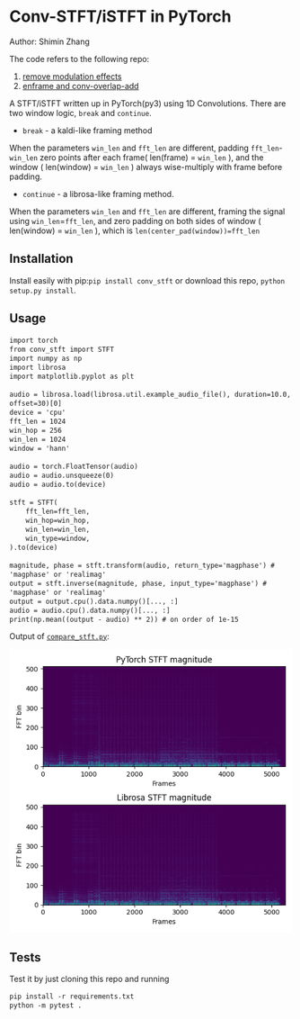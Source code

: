 # Conv-STFT/iSTFT in PyTorch
Author: Shimin Zhang

The code refers to the following repo:
1. [remove modulation effects](https://github.com/pseeth/torch-stft) 
2. [enframe and conv-overlap-add](https://github.com/huyanxin/phasen/blob/master/model/conv_stft.py)

A STFT/iSTFT written up in PyTorch(py3) using 1D Convolutions. There are two window logic, `break` and `continue`.
- `break` - a kaldi-like framing method


When the parameters `win_len` and `fft_len` are different, padding `fft_len`-`win_len` zero points after each frame( len(frame) = `win_len` ), and the window ( len(window) = `win_len` ) always wise-multiply with frame before padding.

- `continue` - a librosa-like framing method.

When the parameters `win_len` and `fft_len` are different, framing the signal using `win_len`=`fft_len`, and zero padding on both sides of window ( len(window) = `win_len` ), which is `len(center_pad(window))=fft_len`

## Installation

Install easily with pip:`pip install conv_stft` or download this repo, `python setup.py install`.

## Usage

```python3
import torch
from conv_stft import STFT
import numpy as np
import librosa 
import matplotlib.pyplot as plt

audio = librosa.load(librosa.util.example_audio_file(), duration=10.0, offset=30)[0]
device = 'cpu'
fft_len = 1024
win_hop = 256
win_len = 1024
window = 'hann'

audio = torch.FloatTensor(audio)
audio = audio.unsqueeze(0)
audio = audio.to(device)

stft = STFT(
    fft_len=fft_len, 
    win_hop=win_hop, 
    win_len=win_len,
    win_type=window,
).to(device)

magnitude, phase = stft.transform(audio, return_type='magphase') # 'magphase' or 'realimag'
output = stft.inverse(magnitude, phase, input_type='magphase') # 'magphase' or 'realimag'
output = output.cpu().data.numpy()[..., :]
audio = audio.cpu().data.numpy()[..., :]
print(np.mean((output - audio) ** 2)) # on order of 1e-15
```

Output of [`compare_stft.py`](compare_stft.py):

![images/stft.png](images/stft.png)

## Tests
Test it by just cloning this repo and running
    
```
pip install -r requirements.txt
python -m pytest .
```

